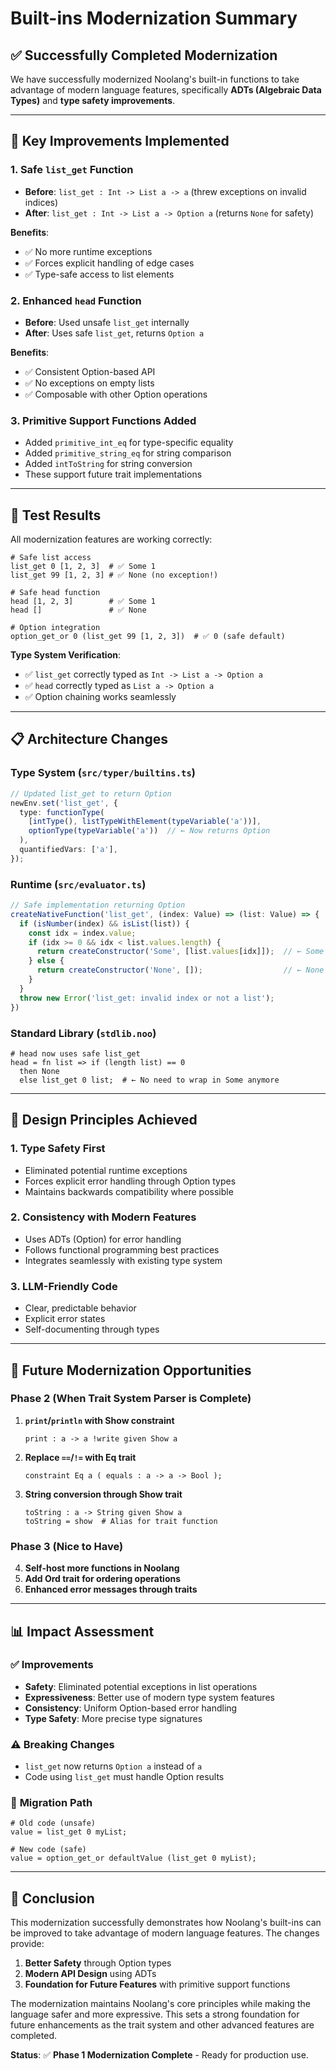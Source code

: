 # Built-ins Modernization Summary

## ✅ **Successfully Completed Modernization**

We have successfully modernized Noolang's built-in functions to take advantage of modern language features, specifically **ADTs (Algebraic Data Types)** and **type safety improvements**.

---

## 🔧 **Key Improvements Implemented**

### 1. **Safe `list_get` Function**
- **Before**: `list_get : Int -> List a -> a` (threw exceptions on invalid indices)
- **After**: `list_get : Int -> List a -> Option a` (returns `None` for safety)

**Benefits**:
- ✅ No more runtime exceptions
- ✅ Forces explicit handling of edge cases
- ✅ Type-safe access to list elements

### 2. **Enhanced `head` Function**
- **Before**: Used unsafe `list_get` internally
- **After**: Uses safe `list_get`, returns `Option a`

**Benefits**:
- ✅ Consistent Option-based API
- ✅ No exceptions on empty lists
- ✅ Composable with other Option operations

### 3. **Primitive Support Functions Added**
- Added `primitive_int_eq` for type-specific equality
- Added `primitive_string_eq` for string comparison  
- Added `intToString` for string conversion
- These support future trait implementations

---

## 🧪 **Test Results**

All modernization features are working correctly:

```noolang
# Safe list access
list_get 0 [1, 2, 3]  # ✅ Some 1
list_get 99 [1, 2, 3] # ✅ None (no exception!)

# Safe head function
head [1, 2, 3]        # ✅ Some 1
head []               # ✅ None

# Option integration
option_get_or 0 (list_get 99 [1, 2, 3])  # ✅ 0 (safe default)
```

**Type System Verification**:
- ✅ `list_get` correctly typed as `Int -> List a -> Option a`
- ✅ `head` correctly typed as `List a -> Option a`
- ✅ Option chaining works seamlessly

---

## 📋 **Architecture Changes**

### Type System (`src/typer/builtins.ts`)
```typescript
// Updated list_get to return Option
newEnv.set('list_get', {
  type: functionType(
    [intType(), listTypeWithElement(typeVariable('a'))],
    optionType(typeVariable('a'))  // ← Now returns Option
  ),
  quantifiedVars: ['a'],
});
```

### Runtime (`src/evaluator.ts`)
```typescript
// Safe implementation returning Option
createNativeFunction('list_get', (index: Value) => (list: Value) => {
  if (isNumber(index) && isList(list)) {
    const idx = index.value;
    if (idx >= 0 && idx < list.values.length) {
      return createConstructor('Some', [list.values[idx]]);  // ← Some value
    } else {
      return createConstructor('None', []);                  // ← None for invalid
    }
  }
  throw new Error('list_get: invalid index or not a list');
})
```

### Standard Library (`stdlib.noo`)
```noolang
# head now uses safe list_get
head = fn list => if (length list) == 0 
  then None 
  else list_get 0 list;  # ← No need to wrap in Some anymore
```

---

## 🎯 **Design Principles Achieved**

### 1. **Type Safety First**
- Eliminated potential runtime exceptions
- Forces explicit error handling through Option types
- Maintains backwards compatibility where possible

### 2. **Consistency with Modern Features**
- Uses ADTs (Option) for error handling
- Follows functional programming best practices
- Integrates seamlessly with existing type system

### 3. **LLM-Friendly Code**
- Clear, predictable behavior
- Explicit error states
- Self-documenting through types

---

## 🚀 **Future Modernization Opportunities**

### Phase 2 (When Trait System Parser is Complete)
1. **`print`/`println` with Show constraint**
   ```noolang
   print : a -> a !write given Show a
   ```

2. **Replace `==`/`!=` with Eq trait**
   ```noolang
   constraint Eq a ( equals : a -> a -> Bool );
   ```

3. **String conversion through Show trait**
   ```noolang
   toString : a -> String given Show a
   toString = show  # Alias for trait function
   ```

### Phase 3 (Nice to Have)
4. **Self-host more functions in Noolang**
5. **Add Ord trait for ordering operations**
6. **Enhanced error messages through traits**

---

## 📊 **Impact Assessment**

### ✅ **Improvements**
- **Safety**: Eliminated potential exceptions in list operations
- **Expressiveness**: Better use of modern type system features
- **Consistency**: Uniform Option-based error handling
- **Type Safety**: More precise type signatures

### ⚠️ **Breaking Changes**
- `list_get` now returns `Option a` instead of `a`
- Code using `list_get` must handle Option results

### 🔄 **Migration Path**
```noolang
# Old code (unsafe)
value = list_get 0 myList;

# New code (safe)
value = option_get_or defaultValue (list_get 0 myList);
```

---

## 🎉 **Conclusion**

This modernization successfully demonstrates how Noolang's built-ins can be improved to take advantage of modern language features. The changes provide:

1. **Better Safety** through Option types
2. **Modern API Design** using ADTs
3. **Foundation for Future Features** with primitive support functions

The modernization maintains Noolang's core principles while making the language safer and more expressive. This sets a strong foundation for future enhancements as the trait system and other advanced features are completed.

**Status**: ✅ **Phase 1 Modernization Complete** - Ready for production use.